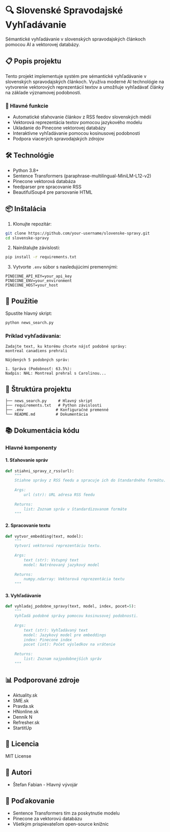 # 🔍 Slovenské Spravodajské Vyhľadávanie

Sémantické vyhľadávanie v slovenských spravodajských článkoch pomocou AI a vektorovej databázy.

## 📋 Popis projektu

Tento projekt implementuje systém pre sémantické vyhľadávanie v slovenských spravodajských článkoch. Využíva moderné AI technológie na vytvorenie vektorových reprezentácií textov a umožňuje vyhľadávať články na základe významovej podobnosti.

### 🌟 Hlavné funkcie

- Automatické sťahovanie článkov z RSS feedov slovenských médií
- Vektorová reprezentácia textov pomocou jazykového modelu
- Ukladanie do Pinecone vektorovej databázy
- Interaktívne vyhľadávanie pomocou kosinusovej podobnosti
- Podpora viacerých spravodajských zdrojov

## 🛠️ Technológie

- Python 3.8+
- Sentence Transformers (paraphrase-multilingual-MiniLM-L12-v2)
- Pinecone vektorová databáza
- feedparser pre spracovanie RSS
- BeautifulSoup4 pre parsovanie HTML

## 📦 Inštalácia

1. Klonujte repozitár:
```bash
git clone https://github.com/your-username/slovenske-spravy.git
cd slovenske-spravy
```

2. Nainštalujte závislosti:
```bash
pip install -r requirements.txt
```

3. Vytvorte `.env` súbor s nasledujúcimi premennými:
```env
PINECONE_API_KEY=your_api_key
PINECONE_ENV=your_environment
PINECONE_HOST=your_host
```

## 🚀 Použitie

Spustite hlavný skript:
```bash
python news_search.py
```

### Príklad vyhľadávania:

```
Zadajte text, ku ktorému chcete nájsť podobné správy:
montreal canadiens prehrali

Nájdených 5 podobných správ:

1. Správa (Podobnosť: 63.5%):
Nadpis: NHL: Montreal prehral s Carolinou...
```

## 🔧 Štruktúra projektu

```
├── news_search.py     # Hlavný skript
├── requirements.txt   # Python závislosti
├── .env              # Konfiguračné premenné
└── README.md         # Dokumentácia
```

## 📚 Dokumentácia kódu

### Hlavné komponenty

#### 1. Sťahovanie správ
```python
def stiahni_spravy_z_rss(url):
    """
    Stiahne správy z RSS feedu a spracuje ich do štandardného formátu.
    
    Args:
        url (str): URL adresa RSS feedu
        
    Returns:
        list: Zoznam správ v štandardizovanom formáte
    """
```

#### 2. Spracovanie textu
```python
def vytvor_embedding(text, model):
    """
    Vytvorí vektorovú reprezentáciu textu.
    
    Args:
        text (str): Vstupný text
        model: Natrénovaný jazykový model
        
    Returns:
        numpy.ndarray: Vektorová reprezentácia textu
    """
```

#### 3. Vyhľadávanie
```python
def vyhladaj_podobne_spravy(text, model, index, pocet=5):
    """
    Vyhľadá podobné správy pomocou kosinusovej podobnosti.
    
    Args:
        text (str): Vyhľadávaný text
        model: Jazykový model pre embeddings
        index: Pinecone index
        pocet (int): Počet výsledkov na vrátenie
        
    Returns:
        list: Zoznam najpodobnejších správ
    """
```

## 📊 Podporované zdroje

- Aktuality.sk
- SME.sk
- Pravda.sk
- HNonline.sk
- Denník N
- Refresher.sk
- StartitUp

## 📝 Licencia

MIT License

## 👥 Autori

- Štefan Fabian - Hlavný vývojár

## 🙏 Poďakovanie

- Sentence Transformers tím za poskytnutie modelu
- Pinecone za vektorovú databázu
- Všetkým prispievateľom open-source knižníc 
